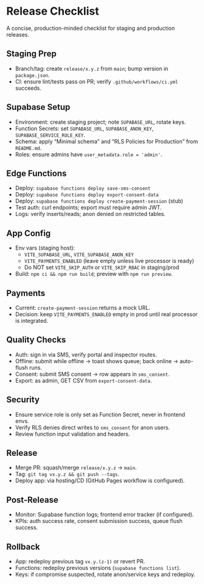 # Release Checklist

A concise, production-minded checklist for staging and production releases.

## Staging Prep
- Branch/tag: create `release/x.y.z` from `main`; bump version in `package.json`.
- CI: ensure lint/tests pass on PR; verify `.github/workflows/ci.yml` succeeds.

## Supabase Setup
- Environment: create staging project; note `SUPABASE_URL`, rotate keys.
- Function Secrets: set `SUPABASE_URL`, `SUPABASE_ANON_KEY`, `SUPABASE_SERVICE_ROLE_KEY`.
- Schema: apply “Minimal schema” and “RLS Policies for Production” from `README.md`.
- Roles: ensure admins have `user_metadata.role = 'admin'`.

## Edge Functions
- Deploy: `supabase functions deploy save-sms-consent`
- Deploy: `supabase functions deploy export-consent-data`
- Deploy: `supabase functions deploy create-payment-session` (stub)
- Test auth: curl endpoints; export must require admin JWT.
- Logs: verify inserts/reads; anon denied on restricted tables.

## App Config
- Env vars (staging host):
  - `VITE_SUPABASE_URL`, `VITE_SUPABASE_ANON_KEY`
  - `VITE_PAYMENTS_ENABLED` (leave empty unless live processor is ready)
  - Do NOT set `VITE_SKIP_AUTH` or `VITE_SKIP_RBAC` in staging/prod
- Build: `npm ci && npm run build`; preview with `npm run preview`.

## Payments
- Current: `create-payment-session` returns a mock URL.
- Decision: keep `VITE_PAYMENTS_ENABLED` empty in prod until real processor is integrated.

## Quality Checks
- Auth: sign in via SMS, verify portal and inspector routes.
- Offline: submit while offline → toast shows queue; back online → auto-flush runs.
- Consent: submit SMS consent → row appears in `sms_consent`.
- Export: as admin, GET CSV from `export-consent-data`.

## Security
- Ensure service role is only set as Function Secret, never in frontend envs.
- Verify RLS denies direct writes to `sms_consent` for anon users.
- Review function input validation and headers.

## Release
- Merge PR: squash/merge `release/x.y.z` → `main`.
- Tag: `git tag vx.y.z && git push --tags`.
- Deploy app: via hosting/CD (GitHub Pages workflow is configured).

## Post-Release
- Monitor: Supabase function logs; frontend error tracker (if configured).
- KPIs: auth success rate, consent submission success, queue flush success.

## Rollback
- App: redeploy previous tag `vx.y.(z-1)` or revert PR.
- Functions: redeploy previous versions (`supabase functions list`).
- Keys: if compromise suspected, rotate anon/service keys and redeploy.

